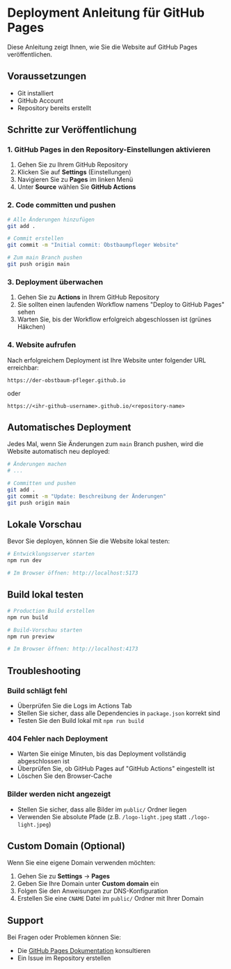 # Deployment Anleitung für GitHub Pages

Diese Anleitung zeigt Ihnen, wie Sie die Website auf GitHub Pages veröffentlichen.

## Voraussetzungen

- Git installiert
- GitHub Account
- Repository bereits erstellt

## Schritte zur Veröffentlichung

### 1. GitHub Pages in den Repository-Einstellungen aktivieren

1. Gehen Sie zu Ihrem GitHub Repository
2. Klicken Sie auf **Settings** (Einstellungen)
3. Navigieren Sie zu **Pages** im linken Menü
4. Unter **Source** wählen Sie **GitHub Actions**

### 2. Code committen und pushen

```bash
# Alle Änderungen hinzufügen
git add .

# Commit erstellen
git commit -m "Initial commit: Obstbaumpfleger Website"

# Zum main Branch pushen
git push origin main
```

### 3. Deployment überwachen

1. Gehen Sie zu **Actions** in Ihrem GitHub Repository
2. Sie sollten einen laufenden Workflow namens "Deploy to GitHub Pages" sehen
3. Warten Sie, bis der Workflow erfolgreich abgeschlossen ist (grünes Häkchen)

### 4. Website aufrufen

Nach erfolgreichem Deployment ist Ihre Website unter folgender URL erreichbar:

```
https://der-obstbaum-pfleger.github.io
```

oder

```
https://<ihr-github-username>.github.io/<repository-name>
```

## Automatisches Deployment

Jedes Mal, wenn Sie Änderungen zum `main` Branch pushen, wird die Website automatisch neu deployed:

```bash
# Änderungen machen
# ...

# Committen und pushen
git add .
git commit -m "Update: Beschreibung der Änderungen"
git push origin main
```

## Lokale Vorschau

Bevor Sie deployen, können Sie die Website lokal testen:

```bash
# Entwicklungsserver starten
npm run dev

# Im Browser öffnen: http://localhost:5173
```

## Build lokal testen

```bash
# Production Build erstellen
npm run build

# Build-Vorschau starten
npm run preview

# Im Browser öffnen: http://localhost:4173
```

## Troubleshooting

### Build schlägt fehl

- Überprüfen Sie die Logs im Actions Tab
- Stellen Sie sicher, dass alle Dependencies in `package.json` korrekt sind
- Testen Sie den Build lokal mit `npm run build`

### 404 Fehler nach Deployment

- Warten Sie einige Minuten, bis das Deployment vollständig abgeschlossen ist
- Überprüfen Sie, ob GitHub Pages auf "GitHub Actions" eingestellt ist
- Löschen Sie den Browser-Cache

### Bilder werden nicht angezeigt

- Stellen Sie sicher, dass alle Bilder im `public/` Ordner liegen
- Verwenden Sie absolute Pfade (z.B. `/logo-light.jpeg` statt `./logo-light.jpeg`)

## Custom Domain (Optional)

Wenn Sie eine eigene Domain verwenden möchten:

1. Gehen Sie zu **Settings** → **Pages**
2. Geben Sie Ihre Domain unter **Custom domain** ein
3. Folgen Sie den Anweisungen zur DNS-Konfiguration
4. Erstellen Sie eine `CNAME` Datei im `public/` Ordner mit Ihrer Domain

## Support

Bei Fragen oder Problemen können Sie:

- Die [GitHub Pages Dokumentation](https://docs.github.com/pages) konsultieren
- Ein Issue im Repository erstellen
